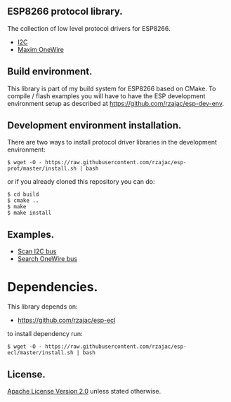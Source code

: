 ## ESP8266 protocol library.

The collection of low level protocol drivers for ESP8266.

- [I2C](src/esp_i2c)
- [Maxim OneWire](src/esp_ow)

## Build environment.

This library is part of my build system for ESP8266 based on CMake.
To compile / flash examples you will have to have the ESP development 
environment setup as described at https://github.com/rzajac/esp-dev-env.

## Development environment installation.

There are two ways to install protocol driver libraries in the development 
environment:

```
$ wget -O - https://raw.githubusercontent.com/rzajac/esp-prot/master/install.sh | bash
```

or if you already cloned this repository you can do:

```
$ cd build
$ cmake ..
$ make
$ make install
```

## Examples.

- [Scan I2C bus](examples/i2c_scan)
- [Search OneWire bus](examples/ow_search)

# Dependencies.

This library depends on:

- https://github.com/rzajac/esp-ecl

to install dependency run:

```
$ wget -O - https://raw.githubusercontent.com/rzajac/esp-ecl/master/install.sh | bash
```

## License.

[Apache License Version 2.0](LICENSE) unless stated otherwise.
